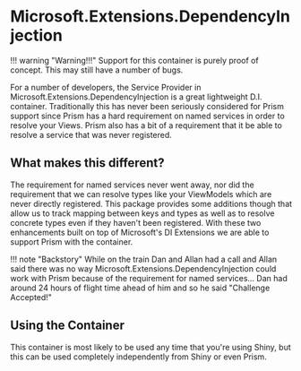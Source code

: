 # Microsoft.Extensions.DependencyInjection

!!! warning "Warning!!!"
    Support for this container is purely proof of concept. This may still have a number of bugs.

For a number of developers, the Service Provider in Microsoft.Extensions.DependencyInjection is a great lightweight D.I. container. Traditionally this has never been seriously considered for Prism support since Prism has a hard requirement on named services in order to resolve your Views. Prism also has a bit of a requirement that it be able to resolve a service that was never registered.

## What makes this different?

The requirement for named services never went away, nor did the requirement that we can resolve types like your ViewModels which are never directly registered. This package provides some additions though that allow us to track mapping between keys and types as well as to resolve concrete types even if they haven't been registered. With these two enhancements built on top of Microsoft's DI Extensions we are able to support Prism with the container.

!!! note "Backstory"
    While on the train Dan and Allan had a call and Allan said there was no way Microsoft.Extensions.DependencyInjection could work with Prism because of the requirement for named services... Dan had around 24 hours of flight time ahead of him and so he said "Challenge Accepted!"

## Using the Container

This container is most likely to be used any time that you're using Shiny, but this can be used completely independently from Shiny or even Prism.